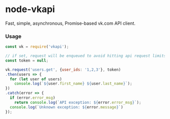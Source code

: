 # node-vkapi
Fast, simple, asynchronous, Promise-based vk.com API client.

### Usage
```javascript
const vk = require('vkapi');

// if set, request will be enqueued to avoid hitting api request limits
const token = null; 

vk.request('users.get', {user_ids: '1,2,3'}, token)
.then(users => {
  for (let user of users)
    console.log(`${user.first_name} ${user.last_name}`);
})
.catch(error => {
  if (error.error_msg)
    return console.log(`API exception: ${error.error_msg}`);
  console.log(`Unknown exception: ${error.message}`)
});
```
